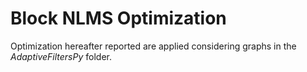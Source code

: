# Block NLMS Optimization

Optimization hereafter reported are applied considering graphs in the *AdaptiveFiltersPy* folder.